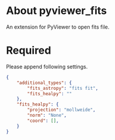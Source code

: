 # About pyviewer_fits

An extension for PyViewer to open fits file.

# Required

Please append following settings.
``` json
{
    "additional_types": {
        "fits_astropy": "fits fit",
        "fits_healpy": ""
    },
    "fits_healpy": {
        "projection": "mollweide",
        "norm": "None",
        "coord": [],
    }
}
```

